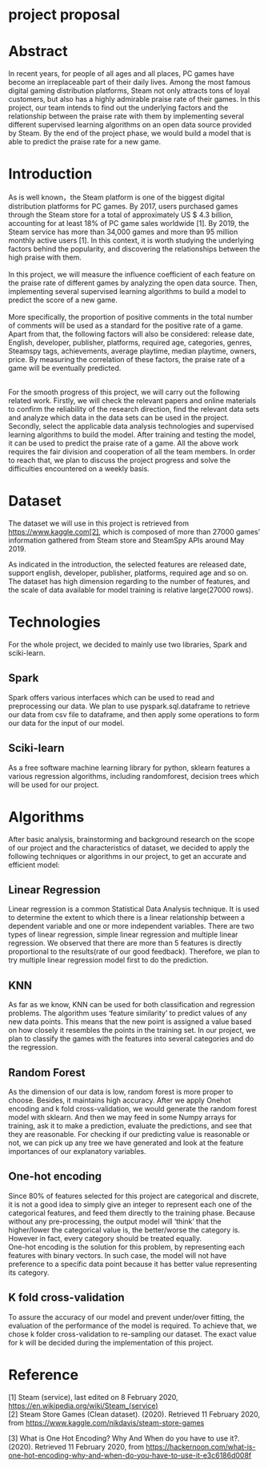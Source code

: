 project proposal
================
# Abstract
In recent years, for people of all ages and all places, PC games have become an irreplaceable part of their daily lives. Among the most famous digital gaming distribution platforms, Steam not only attracts tons of loyal customers, but also has a highly admirable praise rate of their games. In this project, our team intends to find out the underlying factors and the relationship between the praise rate with them by implementing several different supervised learning algorithms on an open data source provided by Steam. By the end of the project phase, we would build a model that is able to predict the praise rate for a new game.
# Introduction
As is well known，the Steam platform is one of the biggest digital distribution platforms for PC games. By 2017, users purchased games through the Steam store for a total of approximately US $ 4.3 billion, accounting for at least 18% of PC game sales worldwide [1]. By 2019, the Steam service has more than 34,000 games and more than 95 million monthly active users [1]. In this context, it is worth studying the underlying factors behind the popularity, and discovering the relationships between the high praise with them.<br>
<br>
In this project, we will measure the influence coefficient of each feature on the praise rate of different games by analyzing the open data source. Then, implementing several supervised learning algorithms to build a model to predict the score of a new game.<br>
<br>
More specifically, the proportion of positive comments in the total number of comments will be used as a standard for the positive rate of a game. Apart from that, the following factors will also be considered: release date, English, developer, publisher, platforms, required age, categories, genres, Steamspy tags, achievements, average playtime, median playtime, owners, price. By measuring the correlation of these factors,  the praise rate of a game will be eventually predicted.<br>
<br>

For the smooth progress of this project, we will carry out the following related work. Firstly, we will check the relevant papers and online materials to confirm the reliability of the research direction, find the relevant data sets and analyze which data in the data sets can be used in the project. Secondly, select the applicable data analysis technologies and supervised learning algorithms to build the model. After training and testing the model, it can be used to predict the praise rate of a game. All the above work requires the fair division and cooperation of all the team members. In order to reach that, we plan to discuss the project progress and solve the difficulties encountered on a weekly basis.<br>
# Dataset
The dataset we will use in this project is retrieved from https://www.kaggle.com[2], which is composed of more than 27000 games’ information gathered from Steam store and SteamSpy APIs around May 2019. <br>

As indicated in the introduction, the selected features are released date, support english, developer, publisher, platforms, required age and so on. The dataset has high dimension regarding to the number of features, and the scale of data available for model training is relative large(27000 rows).
# Technologies
For the whole project, we decided to mainly use two libraries, Spark and sciki-learn.
## Spark
Spark offers various interfaces which can be used to read and preprocessing our data.             We plan to use pyspark.sql.dataframe to retrieve our data from csv file to dataframe, and then apply some operations to form our data for the input of our model.
## Sciki-learn
As a free software machine learning library for python, sklearn features a various regression algorithms, including randomforest, decision trees which will be used for our project.
# Algorithms
After basic analysis, brainstorming and background research on the scope of our project and the characteristics of dataset, we decided to apply the following techniques or algorithms in our project, to get an accurate and efficient model:
## Linear Regression
Linear regression is a common Statistical Data Analysis technique.  It is used to determine the extent to which there is a linear relationship between a dependent variable and one or more independent variables. There are two types of linear regression, simple linear regression and multiple linear regression. We observed that there are more than 5 features is directly proportional to the results(rate of our good feedback). Therefore, we plan to try multiple linear regression model first to do the prediction. 
## KNN
As far as we know, KNN can be used for both classification and regression problems. The algorithm uses ‘feature similarity’ to predict values of any new data points. This means that the new point is assigned a value based on how closely it resembles the points in the training set. In our project, we plan to classify the games with the features into several categories and do the regression.

## Random Forest
As the dimension of our data is low, random forest is more proper to choose. Besides, it maintains high accuracy.  After we apply Onehot encoding and k fold cross-validation, we would generate the random forest model with sklearn. And then we may feed in some Numpy arrays for training, ask it to make a prediction, evaluate the predictions, and see that they are reasonable. For checking if our predicting value is reasonable or not, we can pick up any tree we have generated and look at the feature importances of our explanatory variables.
  
## One-hot encoding
Since 80% of features selected for this project are categorical and discrete, it is not a good idea to simply give an integer to represent each one of the categorical features, and feed them directly to the training phase. Because without any pre-processing, the output model will ‘think’ that the higher/lower the categorical value is, the better/worse the category is. However in fact, every category should be treated equally.<br>
One-hot encoding is the solution for this problem, by representing each features with binary vectors. In such case, the model will not have preference to a specific data point because it has better value representing its category.
## K fold cross-validation
To assure the accuracy of our model and prevent under/over fitting, the evaluation of the performance of the model is required. To achieve that, we chose k folder cross-validation to re-sampling our dataset. The exact value for k will be decided during the implementation of this project.


# Reference
[1] Steam (service), last edited on 8 February 2020, https://en.wikipedia.org/wiki/Steam_(service)<br>
[2] Steam Store Games (Clean dataset). (2020). Retrieved 11 February 2020, from https://www.kaggle.com/nikdavis/steam-store-games<br>

[3] What is One Hot Encoding? Why And When do you have to use it?. (2020). Retrieved 11 February 2020, from 
https://hackernoon.com/what-is-one-hot-encoding-why-and-when-do-you-have-to-use-it-e3c6186d008f<br>
